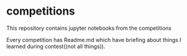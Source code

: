 # competitions
This repository contains jupyter notebooks from the competitions

Every competition has Readme.md which have briefing about things I learned during contest((not all things)).
